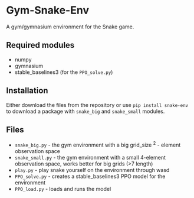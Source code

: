 # Gym-Snake-Env
 A gym/gymnasium environment for the Snake game.

## Required modules
 - numpy
 - gymnasium
 - stable_baselines3 (for the `PPO_solve.py`)

 ## Installation
 Either download the files from the repository or use `pip install snake-env` to download a package with `snake_big` and `snake_small` modules.

 ## Files
 - `snake_big.py` - the gym environment with a big grid_size $^2$ - element observation space
 - `snake_small.py` - the gym environment with a small 4-element observation space, works better for big grids (>7 length)
 - `play.py` - play snake yourself on the environment through wasd
 - `PPO_solve.py` - creates a stable_baselines3 PPO model for the environment
 - `PPO_load.py` - loads and runs the model